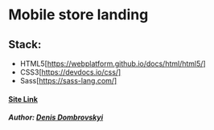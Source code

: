 # Mobile store landing
## Stack:
- HTML5[https://webplatform.github.io/docs/html/html5/]
- CSS3[https://devdocs.io/css/]
- Sass[https://sass-lang.com/]
#### [Site Link]()
##### Author: [Denis Dombrovskyi]()